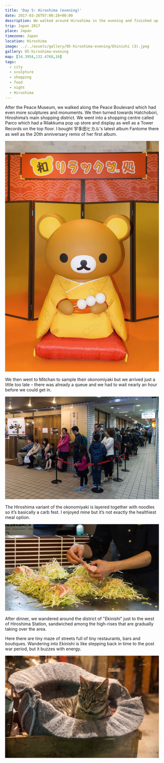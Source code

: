 ```yaml
---
title: 'Day 5: Hiroshima (evening)'
date: 2017-03-26T07:00:28+00:00
description: We walked around Hiroshima in the evening and finished up with a dinner of the Hiroshima variant of okonomiyaki.
trip: Japan 2017
place: Japan
timezone: Japan
location: Hiroshima
image: ../../assets/gallery/05-hiroshima-evening/Ekinishi (3).jpeg
gallery: 05-hiroshima-evening
map: [34.3958,132.4768,16]
tags:
  - city
  - sculpture
  - shopping
  - food
  - night
  - Hiroshima
---
```

After the Peace Museum, we walked along the Peace Boulevard which had even more sculptures and monuments. We then turned towards Hatchobori, Hiroshima’s main shopping district. We went into a shopping centre called Parco which had a Rilakkuma pop up store and display as well as a Tower Records on the top floor. I bought 宇多田ヒカル’s latest album Fantome there as well as the 20th anniversary remix of her first album.

![Rilakkuma](../../assets/gallery/05-hiroshima-evening/Rilakkuma_1.jpeg)

We then went to Mitchan to sample their okonomiyaki but we arrived just a little too late – there was already a queue and we had to wait nearly an hour before we could get in.

![Mitchan](../../assets/gallery/05-hiroshima-evening/Mitchan.jpeg)

The Hiroshima variant of the okonomiyaki is layered together with noodles so it’s basically a carb fest. I enjoyed mine but it’s not exactly the healthiest meal option.

![Okonomiyaki](../../assets/gallery/05-hiroshima-evening/Mitchan_3.jpeg)

After dinner, we wandered around the district of "Ekinishi" just to the west of Hiroshima Station, 
sandwiched among the high-rises that are gradually taking over the area.

Here there are tiny maze of streets full of tiny restaurants, bars and boutiques. Wandering into Ekinishi is like stepping back in time to the post war period, but it buzzes with energy.

![Ekinishi cat](../../assets/gallery/05-hiroshima-evening/Ekinishi,_cat.jpeg)
